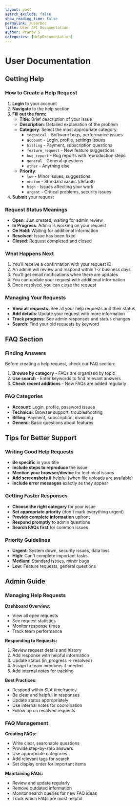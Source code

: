 ```yaml
---
layout: post 
search_exclude: false
show_reading_time: false
permalink: /UserDoc
title: User API Documentation
author: Pranav S
categories: [HelpDocumentation]
---
```


# User Documentation

## Getting Help

### How to Create a Help Request

1. **Login** to your account
2. **Navigate** to the help section
3. **Fill out the form:**
   - **Title**: Brief description of your issue
   - **Description**: Detailed explanation of the problem
   - **Category**: Select the most appropriate category:
     - `technical` - Software bugs, performance issues
     - `account` - Login, profile, settings issues  
     - `billing` - Payment, subscription questions
     - `feature_request` - New feature suggestions
     - `bug_report` - Bug reports with reproduction steps
     - `general` - General questions
     - `other` - Anything else
   - **Priority**: 
     - `low` - Minor issues, suggestions
     - `medium` - Standard issues (default)
     - `high` - Issues affecting your work
     - `urgent` - Critical problems, security issues
4. **Submit** your request

### Request Status Meanings

- **Open**: Just created, waiting for admin review
- **In Progress**: Admin is working on your request
- **On Hold**: Waiting for additional information
- **Resolved**: Issue has been fixed
- **Closed**: Request completed and closed

### What Happens Next

1. You'll receive a confirmation with your request ID
2. An admin will review and respond within 1-2 business days
3. You'll get email notifications when there are updates
4. You can update your request with additional information
5. Once resolved, you can close the request

### Managing Your Requests

- **View all requests**: See all your help requests and their status
- **Add details**: Update your request with more information
- **Track progress**: See admin responses and status changes
- **Search**: Find your old requests by keyword

## FAQ Section

### Finding Answers

Before creating a help request, check our FAQ section:

1. **Browse by category** - FAQs are organized by topic
2. **Use search** - Enter keywords to find relevant answers
3. **Check recent additions** - New FAQs are added regularly

### FAQ Categories

- **Account**: Login, profile, password issues
- **Technical**: Browser support, troubleshooting
- **Billing**: Payment, subscription, invoicing
- **General**: Basic questions about features

## Tips for Better Support

### Writing Good Help Requests

- **Be specific** in your title
- **Include steps to reproduce** the issue
- **Mention your browser/device** for technical issues
- **Add screenshots** if helpful (when file uploads are available)
- **Include error messages** exactly as they appear

### Getting Faster Responses

- **Choose the right category** for your issue
- **Set appropriate priority** (don't mark everything urgent)
- **Provide complete information** upfront
- **Respond promptly** to admin questions
- **Search FAQs first** for common issues

### Priority Guidelines

- **Urgent**: System down, security issues, data loss
- **High**: Can't complete important tasks
- **Medium**: Standard issues, minor bugs
- **Low**: Feature requests, general questions

## Admin Guide

### Managing Help Requests

**Dashboard Overview:**
- View all open requests
- See request statistics
- Monitor response times
- Track team performance

**Responding to Requests:**
1. Review request details and history
2. Add response with helpful information
3. Update status (in_progress → resolved)
4. Assign to team members if needed
5. Add internal notes for tracking

**Best Practices:**
- Respond within SLA timeframes
- Be clear and helpful in responses
- Update status appropriately
- Use internal notes for coordination
- Follow up on resolved requests

### FAQ Management

**Creating FAQs:**
- Write clear, searchable questions
- Provide step-by-step answers
- Use appropriate categories
- Add relevant tags for search
- Set display order for important items

**Maintaining FAQs:**
- Review and update regularly
- Remove outdated information
- Monitor search queries for new FAQ ideas
- Track which FAQs are most helpful